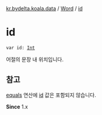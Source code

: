 [kr.bydelta.koala.data](../index.md) / [Word](index.md) / [id](./id.md)

# id

`var id: `[`Int`](https://kotlinlang.org/api/latest/jvm/stdlib/kotlin/-int/index.html)

어절의 문장 내 위치입니다.

## 참고

[equals](equals.md) 연산에 [id](./id.md) 값은 포함되지 않습니다.

**Since**
1.x

